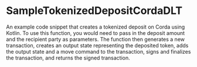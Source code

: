 # SampleTokenizedDepositCordaDLT
An example code snippet that creates a tokenized deposit on Corda using Kotlin.
To use this function, you would need to pass in the deposit amount and the recipient party as parameters. The function then generates a new transaction, creates an output state representing the deposited token, adds the output state and a move command to the transaction, signs and finalizes the transaction, and returns the signed transaction.



